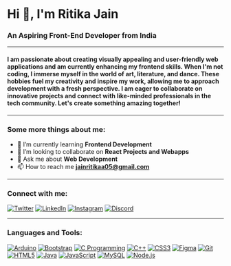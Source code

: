 # Hi 👋, I'm Ritika Jain
### An Aspiring Front-End Developer from India

---

#### I am passionate about creating visually appealing and user-friendly web applications and am currently enhancing my frontend skills. When I'm not coding, I immerse myself in the world of art, literature, and dance. These hobbies fuel my creativity and inspire my work, allowing me to approach development with a fresh perspective. I am eager to collaborate on innovative projects and connect with like-minded professionals in the tech community. Let's create something amazing together!

---

### Some more things about me:

- 🌱 I’m currently learning **Frontend Development**
- 👯 I’m looking to collaborate on **React Projects and Webapps**
- 💬 Ask me about **Web Development**
- 📫 How to reach me **jainritikaa05@gmail.com**

---

### Connect with me:
[<img src="https://img.icons8.com/color/48/000000/twitter.png" alt="Twitter">](https://twitter.com/jainritikaa05)
[<img src="https://img.icons8.com/color/48/000000/linkedin.png" alt="LinkedIn">](https://linkedin.com/in/jainritikaa)
[<img src="https://img.icons8.com/color/48/000000/instagram-new.png" alt="Instagram">](https://instagram.com/jainritikaaa)
[<img src="https://img.icons8.com/color/48/000000/discord-new-logo.png" alt="Discord">](https://discord.gg/ritika0487)

---

### Languages and Tools:
[<img src="https://img.icons8.com/color/48/000000/arduino.png" alt="Arduino">](https://www.arduino.cc/)
[<img src="https://img.icons8.com/color/48/000000/bootstrap.png" alt="Bootstrap">](https://getbootstrap.com/)
[<img src="https://img.icons8.com/color/48/000000/c-programming.png" alt="C Programming">](https://www.cprogramming.com/)
[<img src="https://img.icons8.com/color/48/000000/c-plus-plus-logo.png" alt="C++">](https://www.w3schools.com/cpp/)
[<img src="https://img.icons8.com/color/48/000000/css3.png" alt="CSS3">](https://www.w3schools.com/css/)
[<img src="https://img.icons8.com/color/48/000000/figma.png" alt="Figma">](https://www.figma.com/)
[<img src="https://img.icons8.com/color/48/000000/git.png" alt="Git">](https://git-scm.com/)
[<img src="https://img.icons8.com/color/48/000000/html-5.png" alt="HTML5">](https://www.w3.org/html/)
[<img src="https://img.icons8.com/color/48/000000/java-coffee-cup-logo.png" alt="Java">](https://www.java.com/)
[<img src="https://img.icons8.com/color/48/000000/javascript.png" alt="JavaScript">](https://developer.mozilla.org/en-US/docs/Web/JavaScript)
[<img src="https://img.icons8.com/color/48/000000/mysql.png" alt="MySQL">](https://www.mysql.com/)
[<img src="https://img.icons8.com/color/48/000000/nodejs.png" alt="Node.js">](https://nodejs.org/)
